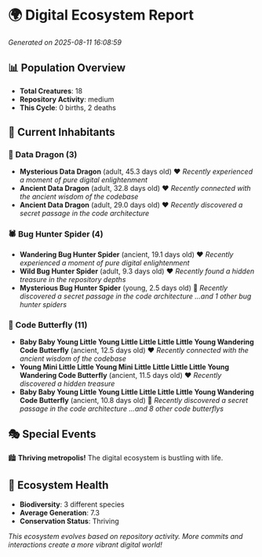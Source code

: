 # 🌍 Digital Ecosystem Report
*Generated on 2025-08-11 16:08:59*

## 📊 Population Overview
- **Total Creatures**: 18
- **Repository Activity**: medium
- **This Cycle**: 0 births, 2 deaths

## 👥 Current Inhabitants

### 🐉 Data Dragon (3)
- **Mysterious Data Dragon** (adult, 45.3 days old) ❤️
  *Recently experienced a moment of pure digital enlightenment*
- **Ancient Data Dragon** (adult, 32.8 days old) ❤️
  *Recently connected with the ancient wisdom of the codebase*
- **Ancient Data Dragon** (adult, 29.0 days old) ❤️
  *Recently discovered a secret passage in the code architecture*

### 🕷️ Bug Hunter Spider (4)
- **Wandering Bug Hunter Spider** (ancient, 19.1 days old) ❤️
  *Recently experienced a moment of pure digital enlightenment*
- **Wild Bug Hunter Spider** (adult, 9.3 days old) ❤️
  *Recently found a hidden treasure in the repository depths*
- **Mysterious Bug Hunter Spider** (young, 2.5 days old) 💚
  *Recently discovered a secret passage in the code architecture*
  *...and 1 other bug hunter spiders*

### 🦋 Code Butterfly (11)
- **Baby Baby Young Little Young Little Little Little Little Young Wandering Code Butterfly** (ancient, 12.5 days old) ❤️
  *Recently connected with the ancient wisdom of the codebase*
- **Young Mini Little Little Young Mini Little Little Little Little Young Wandering Code Butterfly** (ancient, 11.5 days old) ❤️
  *Recently discovered a hidden treasure*
- **Baby Baby Young Little Young Little Little Little Little Young Wandering Code Butterfly** (ancient, 10.8 days old) 💛
  *Recently discovered a secret passage in the code architecture*
  *...and 8 other code butterflys*

## 🎭 Special Events

🏙️ **Thriving metropolis!** The digital ecosystem is bustling with life.

## 🔬 Ecosystem Health
- **Biodiversity**: 3 different species
- **Average Generation**: 7.3
- **Conservation Status**: Thriving

*This ecosystem evolves based on repository activity. More commits and interactions create a more vibrant digital world!*